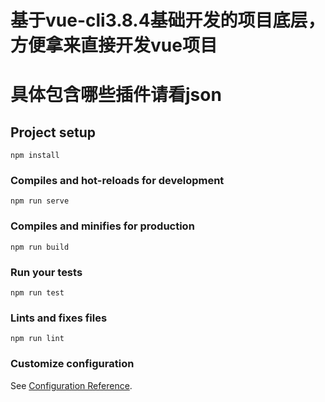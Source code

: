 # 基于vue-cli3.8.4基础开发的项目底层，方便拿来直接开发vue项目
# 
# 具体包含哪些插件请看json






## Project setup
```
npm install
```

### Compiles and hot-reloads for development
```
npm run serve
```

### Compiles and minifies for production
```
npm run build
```

### Run your tests
```
npm run test
```

### Lints and fixes files
```
npm run lint
```

### Customize configuration
See [Configuration Reference](https://cli.vuejs.org/config/).
